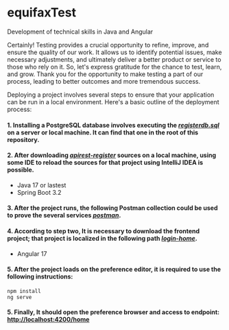 # equifaxTest
Development of technical skills in Java and Angular

Certainly! Testing provides a crucial opportunity to refine, improve, and ensure the quality of our work. It allows us to identify potential issues, make necessary adjustments, and ultimately deliver a better product or service to those who rely on it. So, let's express gratitude for the chance to test, learn, and grow. Thank you for the opportunity to make testing a part of our process, leading to better outcomes and more tremendous success.

Deploying a project involves several steps to ensure that your application can be run in a local environment. Here's a basic outline of the deployment process:

#### 1. Installing a PostgreSQL database involves executing the *[registerdb.sql](https://github.com/jlopez34/equifaxTest/blob/master/registerdb.sql)* on a server or local machine. It can find that one in the root of this repository.

#### 2. After downloading *[apirest-register](https://github.com/jlopez34/equifaxTest/tree/master/apirest-register)*  sources on a local machine, using some IDE to reload the sources for that project using IntelliJ IDEA is possible.
- Java 17 or lastest 
- Spring Boot 3.2

#### 3. After the project runs, the following Postman collection could be used to prove the several services *[postman](https://github.com/jlopez34/equifaxTest/blob/master/Equifax.postman_collection.json)*.

#### 4. According to step two, It is necessary to download the frontend project; that project is localized in the following path *[login-home](https://github.com/jlopez34/equifaxTest/tree/master/login-home)*.
- Angular 17

#### 5. After the project loads on the preference editor, it is required to use the following instructions:
```
npm install
ng serve
```
#### 5. Finally, It should open the preference browser and access to endpoint: [http://localhost:4200/home ](http://localhost:4200/home)


